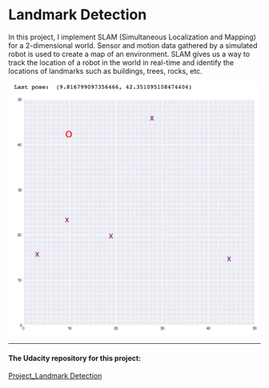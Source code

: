 # Landmark Detection

In this project, I implement SLAM (Simultaneous Localization and Mapping) for a 2-dimensional world.  Sensor and motion data gathered by a simulated robot is used to create a map of an environment. SLAM gives us a way to track the location of a robot in the world in real-time and identify the locations of landmarks such as buildings, trees, rocks, etc.

 <img src="images/robot_world.png?" width="512">

---

#### The Udacity repository for this project:
[Project_Landmark Detection](https://github.com/udacity/CVND_Localization_Exercises/tree/master/Project_Landmark%20Detection)
